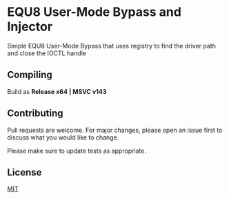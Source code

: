 # EQU8 User-Mode Bypass and Injector

Simple EQU8 User-Mode Bypass that uses registry to find the driver path and close the IOCTL handle

## Compiling
Build as **Release x64 | MSVC v143**

## Contributing
Pull requests are welcome. For major changes, please open an issue first to discuss what you would like to change.

Please make sure to update tests as appropriate.

## License
[MIT](https://choosealicense.com/licenses/mit/)
